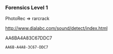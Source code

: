 ### Forensics Level 1
PhotoRec => rarcrack 

http://www.dialabc.com/sound/detect/index.html

AA6BA4A83C67DDC7

```
AA6B-A4A8-3C67-DDC7
```